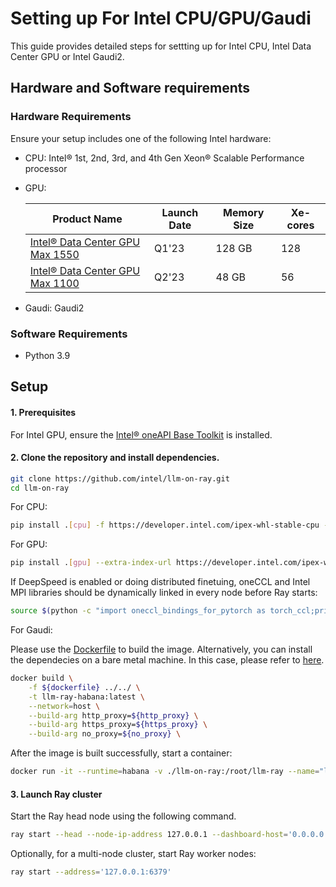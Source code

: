 # Setting up For Intel CPU/GPU/Gaudi

This guide provides detailed steps for settting up for Intel CPU, Intel Data Center GPU or Intel Gaudi2.

## Hardware and Software requirements

### Hardware Requirements

Ensure your setup includes one of the following Intel hardware:

* CPU:
Intel® 1st, 2nd, 3rd, and 4th Gen Xeon® Scalable Performance processor

* GPU:

    |Product Name|Launch Date|Memory Size|Xe-cores|
    |---|---|---|---|
    |[Intel® Data Center GPU Max 1550](https://www.intel.com/content/www/us/en/products/sku/232873/intel-data-center-gpu-max-1550/specifications.html)|Q1'23|128 GB|128|
    |[Intel® Data Center GPU Max 1100](https://www.intel.com/content/www/us/en/products/sku/232876/intel-data-center-gpu-max-1100/specifications.html)|Q2'23|48 GB|56|

* Gaudi: Gaudi2

### Software Requirements
- Python 3.9

## Setup

#### 1. Prerequisites
For Intel GPU, ensure the [Intel® oneAPI Base Toolkit](https://www.intel.com/content/www/us/en/developer/tools/oneapi/base-toolkit.html) is installed.

#### 2. Clone the repository and install dependencies.
```bash
git clone https://github.com/intel/llm-on-ray.git
cd llm-on-ray
```
For CPU:
```bash
pip install .[cpu] -f https://developer.intel.com/ipex-whl-stable-cpu -f https://download.pytorch.org/whl/torch_stable.html
```
For GPU:
```bash
pip install .[gpu] --extra-index-url https://developer.intel.com/ipex-whl-stable-xpu
```
If DeepSpeed is enabled or doing distributed finetuing, oneCCL and Intel MPI libraries should be dynamically linked in every node before Ray starts:
```bash
source $(python -c "import oneccl_bindings_for_pytorch as torch_ccl;print(torch_ccl.cwd)")/env/setvars.sh
```

For Gaudi:

Please use the [Dockerfile](../inference/habana/Dockerfile) to build the image. Alternatively, you can install the dependecies on a bare metal machine. In this case, please refer to [here](https://docs.habana.ai/en/latest/Installation_Guide/Bare_Metal_Fresh_OS.html#build-docker-bare).

```bash
docker build \
    -f ${dockerfile} ../../ \
    -t llm-ray-habana:latest \
    --network=host \
    --build-arg http_proxy=${http_proxy} \
    --build-arg https_proxy=${https_proxy} \
    --build-arg no_proxy=${no_proxy} \
```

After the image is built successfully, start a container:

```bash
docker run -it --runtime=habana -v ./llm-on-ray:/root/llm-ray --name="llm-ray-habana-demo" llm-ray-habana:latest 
```

#### 3. Launch Ray cluster

Start the Ray head node using the following command.
```bash
ray start --head --node-ip-address 127.0.0.1 --dashboard-host='0.0.0.0' --dashboard-port=8265
```
Optionally, for a multi-node cluster, start Ray worker nodes:
```bash
ray start --address='127.0.0.1:6379'
```
